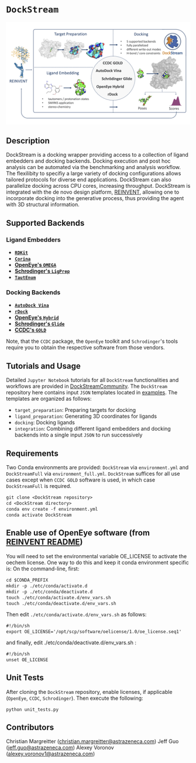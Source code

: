 # `DockStream`
![alt text](DockStream.jpg)

## Description
DockStream is a docking wrapper providing access to a collection of ligand embedders and docking backends.
Docking execution and post hoc analysis can be automated via the benchmarking and analysis workflow. The
flexilibity to specifiy a large variety of docking configurations allows tailored protocols for diverse 
end applications. DockStream can also parallelize docking across CPU cores, increasing throughput.
DockStream is integrated with the de novo design platform, [REINVENT](https://github.com/MolecularAI/Reinvent),
allowing one to incorporate docking into the generative process, thus providing the agent with 3D
structural information.

## Supported Backends
### Ligand Embedders
* **[`RDKit`](https://www.rdkit.org/docs/GettingStartedInPython.html#working-with-3d-molecules)**
* **[`Corina`](https://www.mn-am.com/products/corina)**
* **[OpenEye's `OMEGA`](https://www.eyesopen.com/omega)**
* **[Schrodinger's `LigPrep`](https://www.schrodinger.com/products/ligprep)**
* **[`TautEnum`](https://github.com/OpenEye-Contrib/TautEnum/blob/master/README)**

### Docking Backends
* **[`AutoDock Vina`](http://vina.scripps.edu/index.html)**
* **[`rDock`](http://rdock.sourceforge.net)**
* **[OpenEye's `Hybrid`](https://www.eyesopen.com/oedocking-tk)**
* **[Schrodinger's `Glide`](https://www.schrodinger.com/glide)**
* **[CCDC's `GOLD`](https://www.ccdc.cam.ac.uk/solutions/csd-discovery/components/gold)**

Note, that the `CCDC` package, the `OpenEye` toolkit and `Schrodinger`'s tools require you to obtain the respective software from those vendors.

## Tutorials and Usage
Detailed `Jupyter Notebook` tutorials for all `DockStream` functionalities and workflows are provided in 
[DockStreamCommunity](https://github.com/MolecularAI/DockStreamCommunity). The `DockStream` repository here 
contains input `JSON` templates located in [examples](https://github.com/MolecularAI/DockStreamCommunity/examples).
The templates are organized as follows:
* `target_preparation`: Preparing targets for docking
* `ligand_preparation`: Generating 3D coordinates for ligands
* `docking`: Docking ligands
* `integration`: Combining different ligand embedders and docking backends into a single input `JSON` to run successively

## Requirements
Two Conda environments are provided: `DockStream` via `environment.yml` and `DockStreamFull` via `environment_full.yml`.
`DockStream` suffices for all use cases except when `CCDC GOLD` software is used, in which case `DockStreamFull` is required.
```
git clone <DockStream repository>
cd <DockStream directory>
conda env create -f environment.yml
conda activate DockStream
```

## Enable use of OpenEye software (from [REINVENT README](https://github.com/MolecularAI/Reinvent))
You will need to set the environmental variable OE_LICENSE to activate the oechem license.
One way to do this and keep it conda environment specific is:
On the command-line, first:

```
cd $CONDA_PREFIX
mkdir -p ./etc/conda/activate.d
mkdir -p ./etc/conda/deactivate.d
touch ./etc/conda/activate.d/env_vars.sh
touch ./etc/conda/deactivate.d/env_vars.sh
```

Then edit ```./etc/conda/activate.d/env_vars.sh``` as follows:

```
#!/bin/sh
export OE_LICENSE='/opt/scp/software/oelicense/1.0/oe_license.seq1'
```

and finally, edit ./etc/conda/deactivate.d/env_vars.sh :

```
#!/bin/sh
unset OE_LICENSE
```

## Unit Tests
After cloning the `DockStream` repository, enable licenses, if applicable (`OpenEye`, `CCDC`, `Schrodinger`). Then execute the following:
```
python unit_tests.py
```

## Contributors
Christian Margreitter (christian.margreitter@astrazeneca.com)
Jeff Guo (jeff.guo@astrazeneca.com)
Alexey Voronov (alexey.voronov1@astrazeneca.com)
